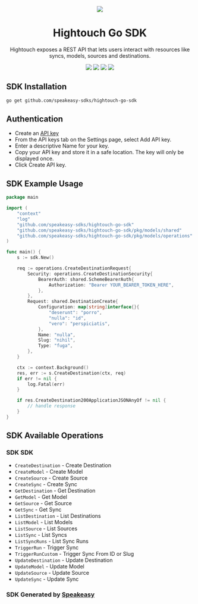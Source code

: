 <div align="center">
    <picture>
        <source srcset="https://user-images.githubusercontent.com/6267663/221538824-87af0e1b-0508-4af5-b3b9-e4b192d8337f.svg" media="(prefers-color-scheme: dark)">
        <img src="https://user-images.githubusercontent.com/6267663/221538828-de1343f2-b249-4ba2-85e3-a2e43cc5f265.svg">
    </picture>
    <h1>Hightouch Go SDK</h1>
   <p>Hightouch exposes a REST API that lets users interact with resources like syncs, models, sources and destinations.</p>
   <a href="https://hightouch.com/docs/api-reference"><img src="https://img.shields.io/static/v1?label=Docs&message=API Ref&color=000000&style=for-the-badge" /></a>
   <a href="https://github.com/speakeasy-sdks/hightouch-go-sdk/actions"><img src="https://img.shields.io/github/actions/workflow/status/speakeasy-sdks/hightouch-go-sdk/speakeasy_sdk_generation.yml?style=for-the-badge" /></a>
  <a href="https://opensource.org/licenses/MIT"><img src="https://img.shields.io/badge/License-MIT-blue.svg?style=for-the-badge" /></a>
  <a href="https://github.com/speakeasy-sdks/hightouch-go-sdk/releases"><img src="https://img.shields.io/github/v/release/speakeasy-sdks/hightouch-go-sdk?sort=semver&style=for-the-badge" /></a>
</div>

<!-- Start SDK Installation -->
## SDK Installation

```bash
go get github.com/speakeasy-sdks/hightouch-go-sdk
```
<!-- End SDK Installation -->

## Authentication

- Create an [API key](https://app.hightouch.com/settings/api-keys)
- From the API keys tab on the Settings page, select Add API key.
- Enter a descriptive Name for your key.
- Copy your API key and store it in a safe location. The key will only be displayed once.
- Click Create API key.

## SDK Example Usage
<!-- Start SDK Example Usage -->
```go
package main

import (
    "context"
    "log"
    "github.com/speakeasy-sdks/hightouch-go-sdk"
    "github.com/speakeasy-sdks/hightouch-go-sdk/pkg/models/shared"
    "github.com/speakeasy-sdks/hightouch-go-sdk/pkg/models/operations"
)

func main() {
    s := sdk.New()

    req := operations.CreateDestinationRequest{
        Security: operations.CreateDestinationSecurity{
            BearerAuth: shared.SchemeBearerAuth{
                Authorization: "Bearer YOUR_BEARER_TOKEN_HERE",
            },
        },
        Request: shared.DestinationCreate{
            Configuration: map[string]interface{}{
                "deserunt": "porro",
                "nulla": "id",
                "vero": "perspiciatis",
            },
            Name: "nulla",
            Slug: "nihil",
            Type: "fuga",
        },
    }

    ctx := context.Background()
    res, err := s.CreateDestination(ctx, req)
    if err != nil {
        log.Fatal(err)
    }

    if res.CreateDestination200ApplicationJSONAnyOf != nil {
        // handle response
    }
}
```
<!-- End SDK Example Usage -->

<!-- Start SDK Available Operations -->
## SDK Available Operations

### SDK SDK

* `CreateDestination` - Create Destination
* `CreateModel` - Create Model
* `CreateSource` - Create Source
* `CreateSync` - Create Sync
* `GetDestination` - Get Destination
* `GetModel` - Get Model
* `GetSource` - Get Source
* `GetSync` - Get Sync
* `ListDestination` - List Destinations
* `ListModel` - List Models
* `ListSource` - List Sources
* `ListSync` - List Syncs
* `ListSyncRuns` - List Sync Runs
* `TriggerRun` - Trigger Sync
* `TriggerRunCustom` - Trigger Sync From ID or Slug
* `UpdateDestination` - Update Destination
* `UpdateModel` - Update Model
* `UpdateSource` - Update Source
* `UpdateSync` - Update Sync
<!-- End SDK Available Operations -->

### SDK Generated by [Speakeasy](https://docs.speakeasyapi.dev/docs/using-speakeasy/client-sdks)
